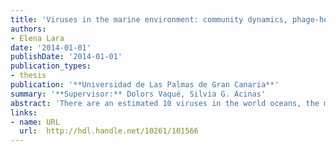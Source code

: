 ```yaml
---
title: 'Viruses in the marine environment: community dynamics, phage-host interactions and genomic structure'
authors:
- Elena Lara
date: '2014-01-01'
publishDate: '2014-01-01'
publication_types:
- thesis
publication: '**Universidad de Las Palmas de Gran Canaria**'
summary: '**Supervisor:** Dolors Vaqué, Silvia G. Acinas'
abstract: 'There are an estimated 10 viruses in the world oceans, the majority of which are phages (viruses that infect bacteria). Extensive research has demonstrated the significant influence of marine phages on microbial abundance, community structure, genetic exchange and global biogeochemical cycles. In this thesis, we contribute to increase the knowledge about the ecological role of viruses in marine systems, but also we aimed to provide a better understanding about the interactions between phages and their hosts and the genetic pool and biogeography of some the isolated phages genomes. Firstly, we followed the seasonal variability of viral communities in a coastal marine site (Blanes Bay Microbial Observatory, BBMO) and the environmental and biological factors that could modulate them. Our results showed that viral communities did not follow any clear seasonal patterns during the 5 years studied period and that viruses were mainly negatively correlated with salinity. Secondly, given the actual concern of the climate change effects on marine ecosystems, we evaluated experimentally how increasing temperatures would affect the microbial loop via protists respect to via viruses (“viral shunt”) in two contrasting Arctic marine systems. Lytic life strategy dominated instead the lysogenic strategy when we increased the temperature. But, overall the most important factor controlling bacterial abundance was bacterivory. These two studies provide us a general overview regarding viral dynamics at the community level but without knowing who infects whom and who is doing what. To provide inputs into these relevant issues, we used the model of Pseudoalteromonas bacterial strains and its phages. Our results suggest that interactions between phages and hosts are highly complex in terms on infectivity and susceptibility at microdiversity level but also reflect that phages can infect at larger taxonomic rank reaching to the family boundaries. Pseudoalteromonas marine phages are unrepresented with only 4 genomes public available. Therefore, one of the isolated Pseudoalteromonas phage from BBMO was deeply studied; we investigated its biology, morphology, genomic and proteomic characteristics. Moreover, we carried out a genomic comparison of 3 Pseudoalteromonas phages isolated from the same bacterial specie to get insights into the genome structure and functional diversity. The genomic data analyzed not only contributed to a better understanding of phage-host interactions in marine systems but also demonstrated the complexity of their dynamics and biogeographic patterns'
links:
- name: URL
  url:  http://hdl.handle.net/10261/101566
---
```

